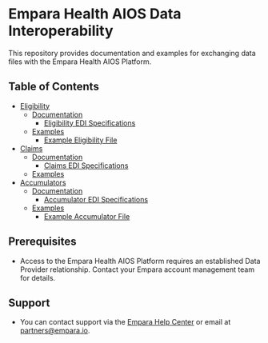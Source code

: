 # Empara Health AIOS Data Interoperability

This repository provides documentation and examples for exchanging data files with the Empara Health AIOS Platform.

## Table of Contents

- [Eligibility](eligibility)
  - [Documentation](eligibility/docs)
    - [Eligibility EDI Specifications](eligibility/docs/inbound-eligibility-spec.md)
  - [Examples](eligibility/examples)
    - [Example Eligibility File](eligibility/examples/sample-inbound-eligibility.txt)
- [Claims](claims)
  - [Documentation](claims/docs)
    - [Claims EDI Specifications](claims/docs/inbound-claim-spec-structured.md)
  - [Examples](claims/examples)
- [Accumulators](accumulators)
  - [Documentation](accumulators/docs)
    - [Accumulator EDI Specifications](accumulators/docs/inbound-accumulator-spec.md)
  - [Examples](accumulators/examples)
    - [Example Accumulator File](accumulators/examples/sample-inbound-accumulators.txt)

## Prerequisites

- Access to the Empara Health AIOS Platform requires an established Data Provider relationship. Contact your Empara account management team for details.

## Support

- You can contact support via the [Empara Help Center](https://support.empara.io) or email at [partners@empara.io](mailto:partners@empara.io).
